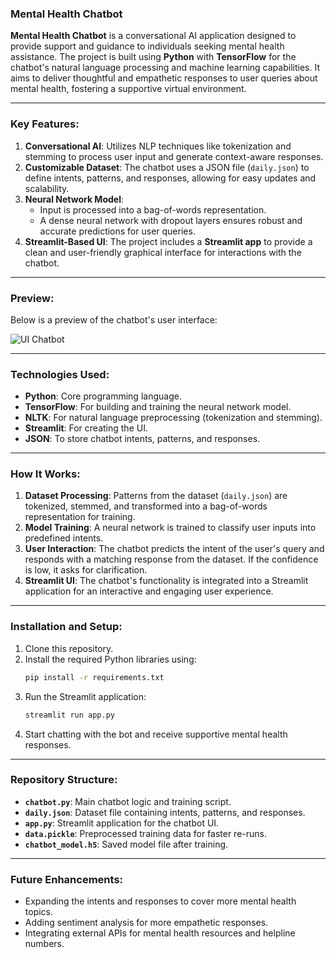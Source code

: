 ### Mental Health Chatbot

**Mental Health Chatbot** is a conversational AI application designed to provide support and guidance to individuals seeking mental health assistance. The project is built using **Python** with **TensorFlow** for the chatbot's natural language processing and machine learning capabilities. It aims to deliver thoughtful and empathetic responses to user queries about mental health, fostering a supportive virtual environment.

---

### Key Features:
1. **Conversational AI**: Utilizes NLP techniques like tokenization and stemming to process user input and generate context-aware responses.
2. **Customizable Dataset**: The chatbot uses a JSON file (`daily.json`) to define intents, patterns, and responses, allowing for easy updates and scalability.
3. **Neural Network Model**: 
   - Input is processed into a bag-of-words representation.
   - A dense neural network with dropout layers ensures robust and accurate predictions for user queries.
4. **Streamlit-Based UI**: The project includes a **Streamlit app** to provide a clean and user-friendly graphical interface for interactions with the chatbot.

---

### Preview:
Below is a preview of the chatbot's user interface:

![UI Chatbot](https://github.com/user-attachments/assets/6d4f8230-e65a-4fa2-8d8f-3737c869b302)
 
---

### Technologies Used:
- **Python**: Core programming language.
- **TensorFlow**: For building and training the neural network model.
- **NLTK**: For natural language preprocessing (tokenization and stemming).
- **Streamlit**: For creating the UI.
- **JSON**: To store chatbot intents, patterns, and responses.

---

### How It Works:
1. **Dataset Processing**: Patterns from the dataset (`daily.json`) are tokenized, stemmed, and transformed into a bag-of-words representation for training.
2. **Model Training**: A neural network is trained to classify user inputs into predefined intents.
3. **User Interaction**: The chatbot predicts the intent of the user's query and responds with a matching response from the dataset. If the confidence is low, it asks for clarification.
4. **Streamlit UI**: The chatbot's functionality is integrated into a Streamlit application for an interactive and engaging user experience.

---

### Installation and Setup:
1. Clone this repository.
2. Install the required Python libraries using:
   ```bash
   pip install -r requirements.txt
   ```
3. Run the Streamlit application:
   ```bash
   streamlit run app.py
   ```
4. Start chatting with the bot and receive supportive mental health responses.

---

### Repository Structure:
- **`chatbot.py`**: Main chatbot logic and training script.
- **`daily.json`**: Dataset file containing intents, patterns, and responses.
- **`app.py`**: Streamlit application for the chatbot UI.
- **`data.pickle`**: Preprocessed training data for faster re-runs.
- **`chatbot_model.h5`**: Saved model file after training.

---

### Future Enhancements:
- Expanding the intents and responses to cover more mental health topics.
- Adding sentiment analysis for more empathetic responses.
- Integrating external APIs for mental health resources and helpline numbers.
